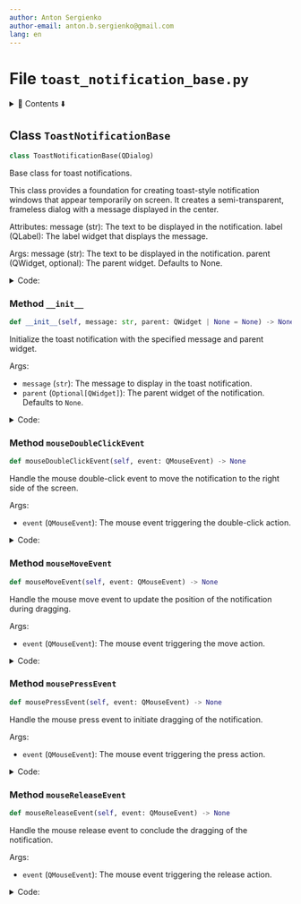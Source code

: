 ```yaml
---
author: Anton Sergienko
author-email: anton.b.sergienko@gmail.com
lang: en
---
```


# File `toast_notification_base.py`

<details>
<summary>📖 Contents ⬇️</summary>

## Contents

- [Class `ToastNotificationBase`](#class-toastnotificationbase)
  - [Method `__init__`](#method-__init__)
  - [Method `mouseDoubleClickEvent`](#method-mousedoubleclickevent)
  - [Method `mouseMoveEvent`](#method-mousemoveevent)
  - [Method `mousePressEvent`](#method-mousepressevent)
  - [Method `mouseReleaseEvent`](#method-mousereleaseevent)

</details>

## Class `ToastNotificationBase`

```python
class ToastNotificationBase(QDialog)
```

Base class for toast notifications.

This class provides a foundation for creating toast-style notification windows
that appear temporarily on screen. It creates a semi-transparent, frameless
dialog with a message displayed in the center.

Attributes:
message (str): The text to be displayed in the notification.
label (QLabel): The label widget that displays the message.

Args:
message (str): The text to be displayed in the notification.
parent (QWidget, optional): The parent widget. Defaults to None.

<details>
<summary>Code:</summary>

```python
class ToastNotificationBase(QDialog):

    def __init__(self, message: str, parent: QWidget | None = None) -> None:
        """Initialize the toast notification with the specified message and parent widget.

        Args:

        - `message` (`str`): The message to display in the toast notification.
        - `parent` (`Optional[QWidget]`): The parent widget of the notification. Defaults to `None`.

        """
        super().__init__(parent)

        # Window settings
        self.setWindowFlags(Qt.WindowType.Tool | Qt.WindowType.FramelessWindowHint | Qt.WindowType.WindowStaysOnTopHint)
        self.setAttribute(Qt.WidgetAttribute.WA_TranslucentBackground)

        # Message display
        self.message = message
        self.label = QLabel(self.message, self)
        self.label.setAlignment(Qt.AlignmentFlag.AlignCenter)
        self.label.setStyleSheet(
            "background-color: rgba(40, 40, 40, 230);"
            "color: white;"
            "padding: 15px 20px;"
            "border-radius: 10px;"
            "font-size: 16pt;"
            "font-weight: bold;",
        )

        # Layout setup
        layout = QVBoxLayout()
        layout.addWidget(self.label)
        layout.setContentsMargins(0, 0, 0, 0)
        self.setLayout(layout)

        # Dragging tracking variables
        self.dragging = False
        self.drag_position = QPoint()

        # Enable mouse tracking for drag operations
        self.setMouseTracking(True)

        # Set cursor to indicate draggable window
        self.setCursor(Qt.CursorShape.OpenHandCursor)

    def mouseDoubleClickEvent(self, event: QMouseEvent) -> None:  # noqa: N802
        """Handle the mouse double-click event to move the notification to the right side of the screen.

        Args:

        - `event` (`QMouseEvent`): The mouse event triggering the double-click action.

        """
        if event.button() == Qt.MouseButton.LeftButton:
            # Get the screen geometry
            screen = QApplication.primaryScreen()
            screen_geometry = screen.geometry()

            # Calculate position at the right side of the screen
            # Position it with some margin from the right edge
            margin = 20
            new_x = screen_geometry.width() - self.width() - margin
            new_y = self.y()  # Keep the current vertical position

            # Move the notification to the right side
            self.move(new_x, new_y)
            event.accept()

    def mouseMoveEvent(self, event: QMouseEvent) -> None:  # noqa: N802
        """Handle the mouse move event to update the position of the notification during dragging.

        Args:

        - `event` (`QMouseEvent`): The mouse event triggering the move action.

        """
        if event.buttons() & Qt.MouseButton.LeftButton and self.dragging:
            self.move(event.globalPosition().toPoint() - self.drag_position)
            event.accept()

    def mousePressEvent(self, event: QMouseEvent) -> None:  # noqa: N802
        """Handle the mouse press event to initiate dragging of the notification.

        Args:

        - `event` (`QMouseEvent`): The mouse event triggering the press action.

        """
        if event.button() == Qt.MouseButton.LeftButton:
            self.dragging = True
            self.drag_position = event.globalPosition().toPoint() - self.frameGeometry().topLeft()
            self.setCursor(Qt.CursorShape.ClosedHandCursor)  # Change cursor to indicate active dragging
            event.accept()

    def mouseReleaseEvent(self, event: QMouseEvent) -> None:  # noqa: N802
        """Handle the mouse release event to conclude the dragging of the notification.

        Args:

        - `event` (`QMouseEvent`): The mouse event triggering the release action.

        """
        if event.button() == Qt.MouseButton.LeftButton and self.dragging:
            self.dragging = False
            self.setCursor(Qt.CursorShape.OpenHandCursor)  # Restore cursor to indicate draggable state
            event.accept()
```

</details>

### Method `__init__`

```python
def __init__(self, message: str, parent: QWidget | None = None) -> None
```

Initialize the toast notification with the specified message and parent widget.

Args:

- `message` (`str`): The message to display in the toast notification.
- `parent` (`Optional[QWidget]`): The parent widget of the notification. Defaults to `None`.

<details>
<summary>Code:</summary>

```python
def __init__(self, message: str, parent: QWidget | None = None) -> None:
        super().__init__(parent)

        # Window settings
        self.setWindowFlags(Qt.WindowType.Tool | Qt.WindowType.FramelessWindowHint | Qt.WindowType.WindowStaysOnTopHint)
        self.setAttribute(Qt.WidgetAttribute.WA_TranslucentBackground)

        # Message display
        self.message = message
        self.label = QLabel(self.message, self)
        self.label.setAlignment(Qt.AlignmentFlag.AlignCenter)
        self.label.setStyleSheet(
            "background-color: rgba(40, 40, 40, 230);"
            "color: white;"
            "padding: 15px 20px;"
            "border-radius: 10px;"
            "font-size: 16pt;"
            "font-weight: bold;",
        )

        # Layout setup
        layout = QVBoxLayout()
        layout.addWidget(self.label)
        layout.setContentsMargins(0, 0, 0, 0)
        self.setLayout(layout)

        # Dragging tracking variables
        self.dragging = False
        self.drag_position = QPoint()

        # Enable mouse tracking for drag operations
        self.setMouseTracking(True)

        # Set cursor to indicate draggable window
        self.setCursor(Qt.CursorShape.OpenHandCursor)
```

</details>

### Method `mouseDoubleClickEvent`

```python
def mouseDoubleClickEvent(self, event: QMouseEvent) -> None
```

Handle the mouse double-click event to move the notification to the right side of the screen.

Args:

- `event` (`QMouseEvent`): The mouse event triggering the double-click action.

<details>
<summary>Code:</summary>

```python
def mouseDoubleClickEvent(self, event: QMouseEvent) -> None:  # noqa: N802
        if event.button() == Qt.MouseButton.LeftButton:
            # Get the screen geometry
            screen = QApplication.primaryScreen()
            screen_geometry = screen.geometry()

            # Calculate position at the right side of the screen
            # Position it with some margin from the right edge
            margin = 20
            new_x = screen_geometry.width() - self.width() - margin
            new_y = self.y()  # Keep the current vertical position

            # Move the notification to the right side
            self.move(new_x, new_y)
            event.accept()
```

</details>

### Method `mouseMoveEvent`

```python
def mouseMoveEvent(self, event: QMouseEvent) -> None
```

Handle the mouse move event to update the position of the notification during dragging.

Args:

- `event` (`QMouseEvent`): The mouse event triggering the move action.

<details>
<summary>Code:</summary>

```python
def mouseMoveEvent(self, event: QMouseEvent) -> None:  # noqa: N802
        if event.buttons() & Qt.MouseButton.LeftButton and self.dragging:
            self.move(event.globalPosition().toPoint() - self.drag_position)
            event.accept()
```

</details>

### Method `mousePressEvent`

```python
def mousePressEvent(self, event: QMouseEvent) -> None
```

Handle the mouse press event to initiate dragging of the notification.

Args:

- `event` (`QMouseEvent`): The mouse event triggering the press action.

<details>
<summary>Code:</summary>

```python
def mousePressEvent(self, event: QMouseEvent) -> None:  # noqa: N802
        if event.button() == Qt.MouseButton.LeftButton:
            self.dragging = True
            self.drag_position = event.globalPosition().toPoint() - self.frameGeometry().topLeft()
            self.setCursor(Qt.CursorShape.ClosedHandCursor)  # Change cursor to indicate active dragging
            event.accept()
```

</details>

### Method `mouseReleaseEvent`

```python
def mouseReleaseEvent(self, event: QMouseEvent) -> None
```

Handle the mouse release event to conclude the dragging of the notification.

Args:

- `event` (`QMouseEvent`): The mouse event triggering the release action.

<details>
<summary>Code:</summary>

```python
def mouseReleaseEvent(self, event: QMouseEvent) -> None:  # noqa: N802
        if event.button() == Qt.MouseButton.LeftButton and self.dragging:
            self.dragging = False
            self.setCursor(Qt.CursorShape.OpenHandCursor)  # Restore cursor to indicate draggable state
            event.accept()
```

</details>
